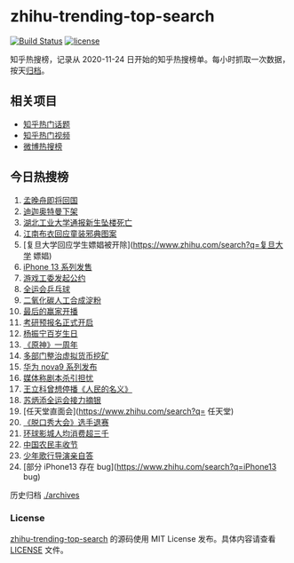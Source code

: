 # zhihu-trending-top-search

[![Build Status](https://github.com/justjavac/zhihu-trending-top-search/workflows/ci/badge.svg?branch=main)](https://github.com/justjavac/zhihu-trending-top-search/actions)
[![license](https://img.shields.io/github/license/justjavac/zhihu-trending-top-search)](https://github.com/justjavac/zhihu-trending-top-search/blob/main/LICENSE)

知乎热搜榜，记录从 2020-11-24 日开始的知乎热搜榜单。每小时抓取一次数据，按天[归档](./archives)。

## 相关项目

- [知乎热门话题](https://github.com/justjavac/zhihu-trending-hot-questions)
- [知乎热门视频](https://github.com/justjavac/zhihu-trending-hot-video)
- [微博热搜榜](https://github.com/justjavac/weibo-trending-hot-search)

## 今日热搜榜

<!-- BEGIN -->
<!-- 最后更新时间 Sat Sep 25 2021 11:13:20 GMT+0800 (China Standard Time) -->

1. [孟晚舟即将回国](https://www.zhihu.com/search?q=孟晚舟)
1. [迪迦奥特曼下架](https://www.zhihu.com/search?q=迪迦奥特曼)
1. [湖北工业大学通报新生坠楼死亡](https://www.zhihu.com/search?q=湖北工业大学)
1. [江南布衣回应童装邪典图案](https://www.zhihu.com/search?q=江南布衣)
1. [复旦大学回应学生嫖娼被开除](https://www.zhihu.com/search?q=复旦大学 嫖娼)
1. [iPhone 13 系列发售](https://www.zhihu.com/search?q=iPhone13)
1. [游戏工委发起公约](https://www.zhihu.com/search?q=游戏工委)
1. [全运会乒乓球](https://www.zhihu.com/search?q=全运会乒乓球)
1. [二氧化碳人工合成淀粉](https://www.zhihu.com/search?q=淀粉)
1. [最后的赢家开播](https://www.zhihu.com/search?q=最后的赢家)
1. [考研预报名正式开启](https://www.zhihu.com/search?q=考研预报名)
1. [杨振宁百岁生日](https://www.zhihu.com/search?q=杨振宁)
1. [《原神》一周年](https://www.zhihu.com/search?q=原神)
1. [多部门整治虚拟货币挖矿](https://www.zhihu.com/search?q=虚拟货币)
1. [华为 nova9 系列发布](https://www.zhihu.com/search?q=华为nova9)
1. [媒体称剧本杀引担忧](https://www.zhihu.com/search?q=剧本杀)
1. [王立科曾想停播《人民的名义》](https://www.zhihu.com/search?q=王立科)
1. [苏炳添全运会接力摘银](https://www.zhihu.com/search?q=苏炳添)
1. [任天堂直面会](https://www.zhihu.com/search?q= 任天堂)
1. [《脱口秀大会》选手退赛](https://www.zhihu.com/search?q=脱口秀大会)
1. [环球影城人均消费超三千](https://www.zhihu.com/search?q=环球影城)
1. [中国农民丰收节](https://www.zhihu.com/search?q=中国农民丰收节)
1. [少年歌行导演亲自答](https://www.zhihu.com/search?q=少年歌行)
1. [部分 iPhone13 存在 bug](https://www.zhihu.com/search?q=iPhone13 bug)

<!-- END -->

历史归档 [./archives](./archives)

### License

[zhihu-trending-top-search](https://github.com/justjavac/zhihu-trending-top-search)
的源码使用 MIT License 发布。具体内容请查看 [LICENSE](./LICENSE) 文件。
